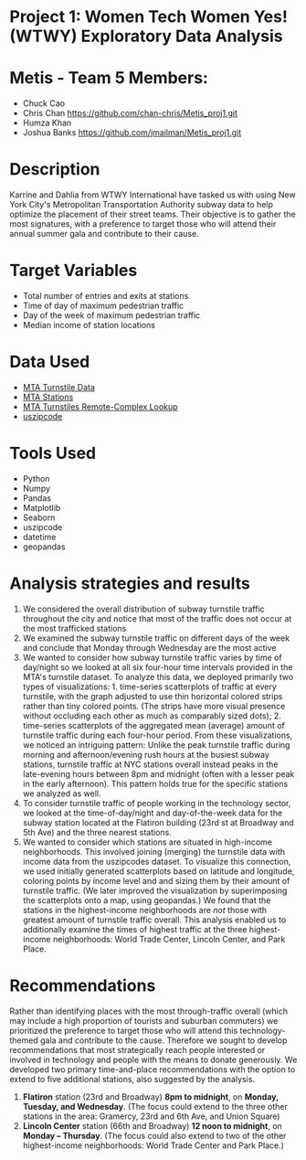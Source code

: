 # Project 1: Women Tech Women Yes! (WTWY) Exploratory Data Analysis

# Metis - Team 5 Members:
- Chuck Cao
- Chris Chan https://github.com/chan-chris/Metis_proj1.git
- Humza Khan
- Joshua Banks https://github.com/jmailman/Metis_proj1.git

# Description
<p>Karrine and Dahlia from WTWY International have tasked us with using New York City's Metropolitan Transportation Authority subway data to help optimize the placement of their street teams. Their objective is to gather the most signatures, with a preference to target those who will attend their annual summer gala and contribute to their cause.</p>

# Target Variables
- Total number of entries and exits at stations
- Time of day of maximum pedestrian traffic
- Day of the week of maximum pedestrian traffic
- Median income of station locations


# Data Used
- [MTA Turnstile Data](http://web.mta.info/developers/turnstile.html)
- [MTA Stations](http://web.mta.info/developers/data/nyct/subway/Stations.csv)
- [MTA Turnstiles Remote-Complex Lookup](https://qri.cloud/nyc-transit-data/remote_complex_lookup)
- [uszipcode](https://uszipcode.readthedocs.io/index.html)

# Tools Used
- Python
- Numpy
- Pandas
- Matplotlib
- Seaborn
- uszipcode
- datetime
- geopandas

# Analysis strategies and results
1. We considered the overall distribution of subway turnstile traffic throughout the city and notice that most of the traffic does not occur at the most trafficked stations
2. We examined the subway turnstile traffic on different days of the week and conclude that Monday through Wednesday are the most active
3. We wanted to consider how subway turnstile traffic varies by time of day/night so we looked at all six four-hour time intervals provided in the MTA's turnstile dataset. To analyze this data, we deployed primarily two types of visualizations: 1. time-series scatterplots of traffic at every turnstile, with the graph adjusted to use thin horizontal colored strips rather than tiny colored points. (The strips have more visual presence without occluding each other as much as comparably sized dots); 2. time-series scatterplots of the aggregated mean (average) amount of turnstile traffic during each four-hour period. From these visualizations, we noticed an intriguing pattern: Unlike the peak turnstile traffic during morning and afternoon/evening rush hours at the busiest subway stations, turnstile traffic at NYC stations overall instead peaks in the late-evening hours between 8pm and midnight (often with a lesser peak in the early afternoon). This pattern holds true for the specific stations we analyzed as well.
4. To consider turnstile traffic of people working in the technology sector, we looked at the time-of-day/night and day-of-the-week data for the subway station located at the Flatiron building (23rd st at Broadway and 5th Ave) and the three nearest stations.
5. We wanted to consider which stations are situated in high-income neighborhoods. This involved joining (merging) the turnstile data with income data from the uszipcodes dataset. To visualize this connection, we used initially generated scatterplots based on latitude and longitude, coloring points by income level and and sizing them by their amount of turnstile traffic. (We later improved the visualization by superimposing the scatterplots onto a map, using geopandas.) We found that the stations in the highest-income neighborhoods are _not_ those with greatest amount of turnstile traffic overall. This analysis enabled us to additionally examine the times of highest traffic at the three highest-income neighborhoods: World Trade Center, Lincoln Center, and Park Place.


# Recommendations
Rather than identifying places with the most through-traffic overall (which may include a high proportion of tourists and suburban commuters) we prioritized the preference to target those who will attend this technology-themed gala and contribute to the cause.  Therefore we sought to develop recommendations that most strategically reach people interested or involved in technology and people with the means to donate generously. We developed two primary time-and-place recommendations with the option to extend to five additional stations, also suggested by the analysis.
1. **Flatiron** station (23rd and Broadway) **8pm to midnight**, on **Monday, Tuesday, and Wednesday**. (The focus could extend to the three other stations in the area: Gramercy, 23rd and 6th Ave, and Union Square)
2. **Lincoln Center** station (66th and Broadway) **12 noon to midnight**, on **Monday – Thursday**. (The focus could also extend to two of the other highest-income neighborhoods: World Trade Center and Park Place.)
